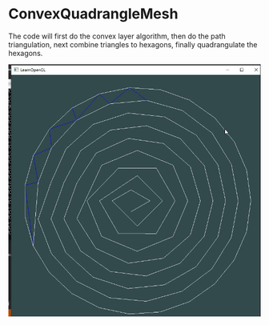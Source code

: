 # ConvexQuadrangleMesh
The code will first do the convex layer algorithm, then do the path triangulation, next combine triangles to hexagons, finally quadrangulate the hexagons.

![image](https://github.com/JLZhu2020/ConvexQuadrangleMesh/blob/main/Mesh.gif)
